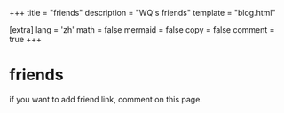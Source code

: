 +++
title = "friends"
description = "WQ's friends"
template = "blog.html"

[extra]
lang = 'zh'
math = false
mermaid = false
copy = false
comment = true
+++

# friends 
if you want to add friend link, comment on this page.